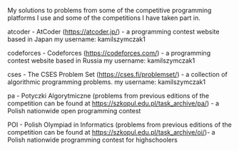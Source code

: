 My solutions to problems from some of the competitive programming platforms I use and some of the competitions I have taken part in.

atcoder - AtCoder (https://atcoder.jp/) - a programming contest website based in Japan
my username: kamilszymczak1

codeforces - Codeforces (https://codeforces.com/) - a programming contest website based in Russia
my username: kamilszymczak1

cses - The CSES Problem Set (https://cses.fi/problemset/) - a collection of algorithmic programming problems.
my username: kamilszymczak1

pa - Potyczki Algorytmiczne (problems from previous editions of the competition can be found at https://szkopul.edu.pl/task_archive/pa/) - a Polish nationwide open programming contest

POI - Polish Olympiad in Informatics (problems from previous editions of the competition can be found at https://szkopul.edu.pl/task_archive/oi/)- a Polish nationwide programming contest for highschoolers




